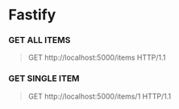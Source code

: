 # Fastify

### GET ALL ITEMS
> GET http://localhost:5000/items HTTP/1.1

### GET SINGLE ITEM
> GET http://localhost:5000/items/1 HTTP/1.1
